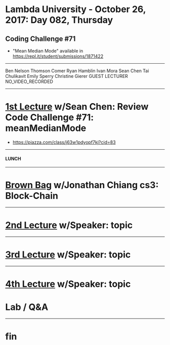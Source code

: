 # Lambda University - October 26, 2017: Day 082, Thursday
## Coding Challenge #71
- "Mean Median Mode" available in https://repl.it/student/submissions/1871422
***
Ben Nelson
Thomson Comer
Ryan Hamblin
Ivan Mora
Sean Chen
Tai Chulikavit
Emily Sperry
Christine Gierer
GUEST LECTURER
NO_VIDEO_RECORDED
***
# [1st Lecture](https://youtu.be/r0xWh4QqS9Q) w/Sean Chen: Review Code Challenge #71: meanMedianMode
- https://piazza.com/class/j63w1pdyopf7kj?cid=83

***
#### LUNCH
***
# [Brown Bag](VIDEO_RECORDED_NOT_POSTED) w/Jonathan Chiang cs3: Block-Chain
***
# [2nd Lecture](VIDEO_RECORDED_NOT_POSTED) w/Speaker: topic
***
# [3rd Lecture](VIDEO_RECORDED_NOT_POSTED) w/Speaker: topic
***
# [4th Lecture](VIDEO_RECORDED_NOT_POSTED) w/Speaker: topic
# Lab / Q&A
***
# fin
